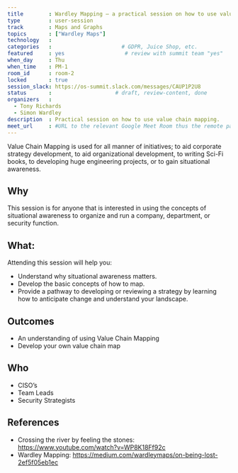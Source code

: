 ```yaml
---
title        : Wardley Mapping – a practical session on how to use value chain mapping
type         : user-session
track        : Maps and Graphs
topics       : ["Wardley Maps"]
technology   :
categories   :                      # GDPR, Juice Shop, etc.
featured     : yes                   # review with summit team "yes"
when_day     : Thu
when_time    : PM-1
room_id      : room-2
locked       : true
session_slack: https://os-summit.slack.com/messages/CAUP1P2U8
status       :                    # draft, review-content, done
organizers   :
  - Tony Richards
  - Simon Wardley
description  : Practical session on how to use value chain mapping.
meet_url     : #URL to the relevant Google Meet Room thus the remote participants can join a session
---
```


Value Chain Mapping is used for all manner of initiatives; to aid corporate strategy development, to aid organizational development, to writing Sci-Fi books, to developing huge engineering projects, or to gain situational awareness.

## Why
This session is for anyone that is interested in using the concepts of situational awareness to organize and run a company, department, or security function.

## What:
Attending this session will help you:
- Understand why situational awareness matters.
- Develop the basic concepts of how to map.
- Provide a pathway to developing or reviewing a strategy by learning how to anticipate change and understand your landscape.

## Outcomes
- An understanding of using Value Chain Mapping
- Develop your own value chain map

## Who
- CISO’s
- Team Leads
- Security Strategists

## References
- Crossing the river by feeling the stones: https://www.youtube.com/watch?v=WP8K18Ff92c
- Wardley Mapping: https://medium.com/wardleymaps/on-being-lost-2ef5f05eb1ec
